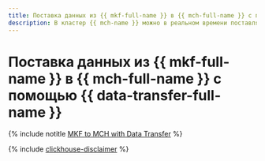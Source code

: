 ```yaml
---
title: Поставка данных из {{ mkf-full-name }} в {{ mch-full-name }} с помощью {{ data-transfer-full-name }}
description: В кластер {{ mch-name }} можно в реальном времени поставлять данные из топиков {{ KF }}. Эти данные будут автоматически вставлены в таблицы {{ CH }} на движке Kafka.
---
```


# Поставка данных из {{ mkf-full-name }} в {{ mch-full-name }} с помощью {{ data-transfer-full-name }}

{% include notitle [MKF to MCH with Data Transfer](../../_tutorials/dataplatform/mkf-mch-migration.md) %}

{% include [clickhouse-disclaimer](../../_includes/clickhouse-disclaimer.md) %}
